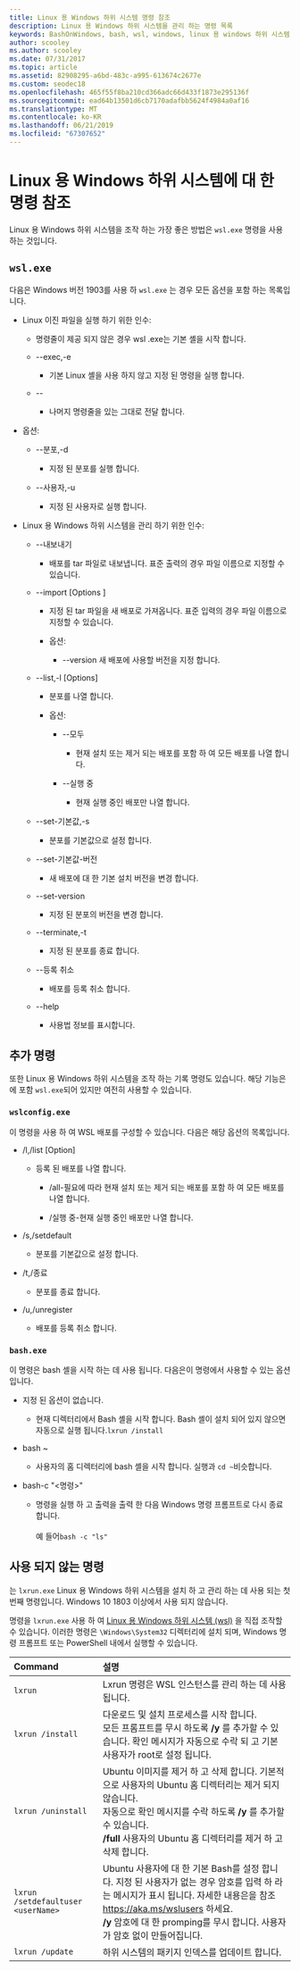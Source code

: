 ```yaml
---
title: Linux 용 Windows 하위 시스템 명령 참조
description: Linux 용 Windows 하위 시스템을 관리 하는 명령 목록
keywords: BashOnWindows, bash, wsl, windows, linux 용 windows 하위 시스템, windowssubsystem, ubuntu
author: scooley
ms.author: scooley
ms.date: 07/31/2017
ms.topic: article
ms.assetid: 82908295-a6bd-483c-a995-613674c2677e
ms.custom: seodec18
ms.openlocfilehash: 465f55f8ba210cd366adc66d433f1873e295136f
ms.sourcegitcommit: ead64b13501d6cb7170adafbb5624f4984a0af16
ms.translationtype: MT
ms.contentlocale: ko-KR
ms.lasthandoff: 06/21/2019
ms.locfileid: "67307652"
---
```

# <a name="command-reference-for-windows-subsystem-for-linux"></a>Linux 용 Windows 하위 시스템에 대 한 명령 참조

Linux 용 Windows 하위 시스템을 조작 하는 가장 좋은 방법은 `wsl.exe` 명령을 사용 하는 것입니다. 

## `wsl.exe` 

다음은 Windows 버전 1903를 사용 하 `wsl.exe` 는 경우 모든 옵션을 포함 하는 목록입니다.

* Linux 이진 파일을 실행 하기 위한 인수:

    * 명령줄이 제공 되지 않은 경우 wsl .exe는 기본 셸을 시작 합니다.

    * --exec,-e<CommandLine>
        * 기본 Linux 셸을 사용 하지 않고 지정 된 명령을 실행 합니다.

    * --
        * 나머지 명령줄을 있는 그대로 전달 합니다.

* 옵션:
    * --분포,-d<Distro>
        * 지정 된 분포를 실행 합니다.

    * --사용자,-u<UserName>
        * 지정 된 사용자로 실행 합니다.

* Linux 용 Windows 하위 시스템을 관리 하기 위한 인수:

    * --내보내기 <Distro><FileName>
        * 배포를 tar 파일로 내보냅니다.
        표준 출력의 경우 파일 이름으로 지정할 수 있습니다.

    * --import <Distro> <InstallLocation>[Options <FileName> ]
        * 지정 된 tar 파일을 새 배포로 가져옵니다.
        표준 입력의 경우 파일 이름으로 지정할 수 있습니다.

        * 옵션:
            * --version <Version> 새 배포에 사용할 버전을 지정 합니다.

    * --list,-l [Options]
        * 분포를 나열 합니다.

        * 옵션:
            * --모두
                * 현재 설치 또는 제거 되는 배포를 포함 하 여 모든 배포를 나열 합니다.

            * --실행 중
                * 현재 실행 중인 배포만 나열 합니다.

    * --set-기본값,-s<Distro>
        * 분포를 기본값으로 설정 합니다.

    * --set-기본값-버전<Version>
        * 새 배포에 대 한 기본 설치 버전을 변경 합니다.

    * --set-version <Distro><Version>
        * 지정 된 분포의 버전을 변경 합니다.

    * --terminate,-t<Distro>
        * 지정 된 분포를 종료 합니다.

    * --등록 취소<Distro>
        * 배포를 등록 취소 합니다.

    * --help
        * 사용법 정보를 표시합니다.

## <a name="additional-commands"></a>추가 명령

또한 Linux 용 Windows 하위 시스템을 조작 하는 기록 명령도 있습니다. 해당 기능은에 포함 `wsl.exe`되어 있지만 여전히 사용할 수 있습니다. 

### `wslconfig.exe`

이 명령을 사용 하 여 WSL 배포를 구성할 수 있습니다. 다음은 해당 옵션의 목록입니다.

* /l,/list [Option]
    * 등록 된 배포를 나열 합니다.
        * /all-필요에 따라 현재 설치 또는 제거 되는 배포를 포함 하 여 모든 배포를 나열 합니다.

        * /실행 중-현재 실행 중인 배포만 나열 합니다.

* /s,/setdefault<DistributionName>
    * 분포를 기본값으로 설정 합니다.

* /t,/종료<DistributionName>
    * 분포를 종료 합니다.

* /u,/unregister<DistributionName>
    * 배포를 등록 취소 합니다.

### `bash.exe`

이 명령은 bash 셸을 시작 하는 데 사용 됩니다. 다음은이 명령에서 사용할 수 있는 옵션입니다.

* 지정 된 옵션이 없습니다.
    * 현재 디렉터리에서 Bash 셸을 시작 합니다. Bash 셸이 설치 되어 있지 않으면 자동으로 실행 됩니다.`lxrun /install`

* bash ~
    * 사용자의 홈 디렉터리에 bash 셸을 시작 합니다.  실행과 `cd ~`비슷합니다.

* bash-c "&lt;명령&gt;"
    * 명령을 실행 하 고 출력을 출력 한 다음 Windows 명령 프롬프트로 다시 종료 합니다. <br/> <br/> 예 들어`bash -c "ls"`

## <a name="deprecated-commands"></a>사용 되지 않는 명령

는 `lxrun.exe` Linux 용 Windows 하위 시스템을 설치 하 고 관리 하는 데 사용 되는 첫 번째 명령입니다. Windows 10 1803 이상에서 사용 되지 않습니다.

명령을 `lxrun.exe` 사용 하 여 [Linux 용 Windows 하위 시스템 (wsl)](https://msdn.microsoft.com/en-us/commandline/wsl/faq#what-windows-subsystem-for-linux-wsl-) 을 직접 조작할 수 있습니다.  이러한 명령은 `\Windows\System32` 디렉터리에 설치 되며, Windows 명령 프롬프트 또는 PowerShell 내에서 실행할 수 있습니다.

| Command                     | 설명                     |
|:----------------------------|:---------------------------|
| `lxrun`                     | Lxrun 명령은 WSL 인스턴스를 관리 하는 데 사용 됩니다. |
| `lxrun /install`            | 다운로드 및 설치 프로세스를 시작 합니다. <br/> 모든 프롬프트를 무시 하도록 **/y** 를 추가할 수 있습니다.  확인 메시지가 자동으로 수락 되 고 기본 사용자가 root로 설정 됩니다.          |
| `lxrun /uninstall`          | Ubuntu 이미지를 제거 하 고 삭제 합니다.  기본적으로 사용자의 Ubuntu 홈 디렉터리는 제거 되지 않습니다. <br/> 자동으로 확인 메시지를 수락 하도록 **/y** 를 추가할 수 있습니다. <br/>**/full** 사용자의 Ubuntu 홈 디렉터리를 제거 하 고 삭제 합니다.         |
| `lxrun /setdefaultuser <userName>`     | Ubuntu 사용자에 대 한 기본 Bash를 설정 합니다. 지정 된 사용자가 없는 경우 암호를 입력 하 라는 메시지가 표시 됩니다.  자세한 내용은을 참조 https://aka.ms/wslusers 하세요. <br/> **/y** 암호에 대 한 promping를 무시 합니다.  사용자가 암호 없이 만들어집니다.|
| `lxrun /update`            | 하위 시스템의 패키지 인덱스를 업데이트 합니다.          |
